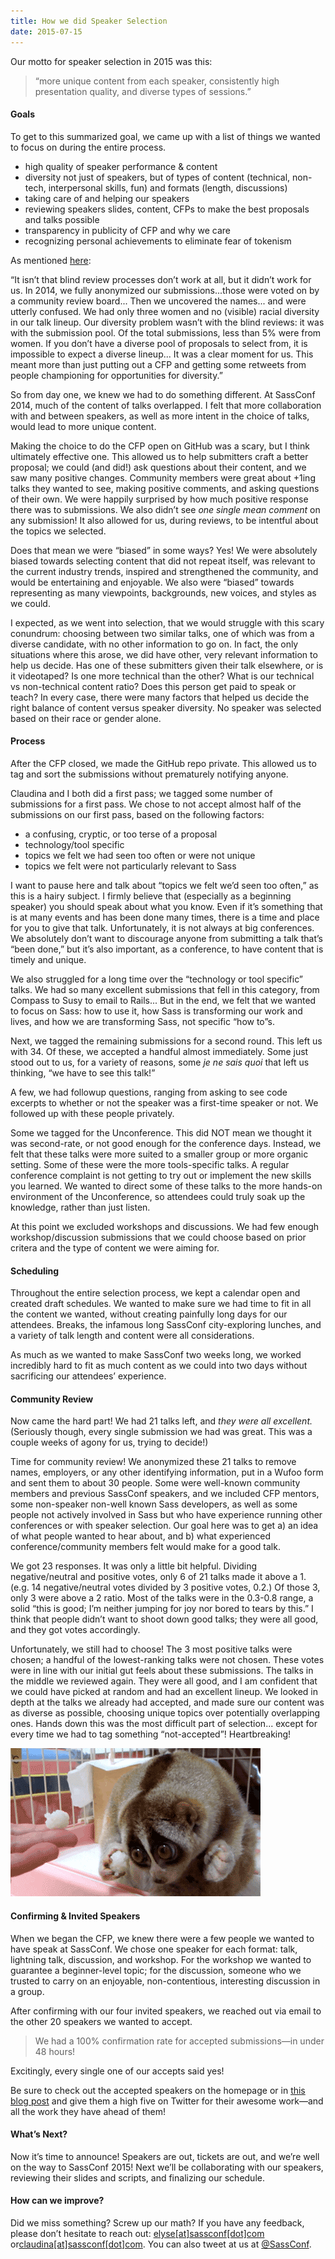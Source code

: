 ```yaml
---
title: How we did Speaker Selection
date: 2015-07-15
---
```


Our motto for speaker selection in 2015 was this:

> “more unique content from each speaker, consistently high presentation quality, and diverse types of sessions.”

#### Goals

To get to this summarized goal, we came up with a list of things we wanted to focus on during the entire process.

* high quality of speaker performance & content
* diversity not just of speakers, but of types of content (technical, non-tech, interpersonal skills, fun) and formats (length, discussions)
* taking care of and helping our speakers
* reviewing speakers slides, content, CFPs to make the best proposals and talks possible
* transparency in publicity of CFP and why we care
* recognizing personal achievements to eliminate fear of tokenism

As mentioned <a href="/blog/posts/changing-our-cfp/">here</a>:

“It isn’t that blind review processes don’t work at all, but it didn’t work for us. In 2014, we fully anonymized our submissions...those were voted on by a community review board... Then we uncovered the names... and were utterly confused. We had only three women and no (visible) racial diversity in our talk lineup. Our diversity problem wasn’t with the blind reviews: it was with the submission pool. Of the total submissions, less than 5% were from women. If you don’t have a diverse pool of proposals to select from, it is impossible to expect a diverse lineup... It was a clear moment for us. This meant more than just putting out a CFP and getting some retweets from people championing for opportunities for diversity.”

So from day one, we knew we had to do something different. At SassConf 2014, much of the content of talks overlapped. I felt that more collaboration with and between speakers, as well as more intent in the choice of talks, would lead to more unique content.

Making the choice to do the CFP open on GitHub was a scary, but I think ultimately effective one. This allowed us to help submitters craft a better proposal; we could (and did!) ask questions about their content, and we saw many positive changes. Community members were great about +1ing talks they wanted to see, making positive comments, and asking questions of their own. We were happily surprised by how much positive response there was to submissions. We also didn’t see _one single mean comment_ on any submission! It also allowed for us, during reviews, to be intentful about the topics we selected.

Does that mean we were “biased” in some ways? Yes! We were absolutely biased towards selecting content that did not repeat itself, was relevant to the current industry trends, inspired and strengthened the community, and would be entertaining and enjoyable. We also were “biased” towards representing as many viewpoints, backgrounds, new voices, and styles as we could. 

I expected, as we went into selection, that we would struggle with this scary conundrum: choosing between two similar talks, one of which was from a diverse candidate, with no other information to go on. In fact, the only situations where this arose, we did have other, very relevant information to help us decide. Has one of these submitters given their talk elsewhere, or is it videotaped? Is one more technical than the other? What is our technical vs non-technical content ratio? Does this person get paid to speak or teach? In every case, there were many factors that helped us decide the right balance of content versus speaker diversity. No speaker was selected based on their race or gender alone.

#### Process

After the CFP closed, we made the GitHub repo private. This allowed us to tag and sort the submissions without prematurely notifying anyone.

Claudina and I both did a first pass; we tagged some number of submissions for a first pass. We chose to not accept almost half of the submissions on our first pass, based on the following factors:

* a confusing, cryptic, or too terse of a proposal
* technology/tool specific
* topics we felt we had seen too often or were not unique
* topics we felt were not particularly relevant to Sass

I want to pause here and talk about “topics we felt we’d seen too often,” as this is a hairy subject. I firmly believe that (especially as a beginning speaker) you should speak about what you know. Even if it’s something that is at many events and has been done many times, there is a time and place for you to give that talk. Unfortunately, it is not always at big conferences. We absolutely don’t want to discourage anyone from submitting a talk that’s “been done,” but it’s also important, as a conference, to have content that is timely and unique.

We also struggled for a long time over the “technology or tool specific” talks. We had so many excellent submissions that fell in this category, from Compass to Susy to email to Rails... But in the end, we felt that we wanted to focus on Sass: how to use it, how Sass is transforming our work and lives, and how we are transforming Sass, not specific “how to”s.

Next, we tagged the remaining submissions for a second round. This left us with 34. Of these, we accepted a handful almost immediately. Some just stood out to us, for a variety of reasons, some <em>je ne sais quoi</em> that left us thinking, “we have to see this talk!”

A few, we had followup questions, ranging from asking to see code excerpts to whether or not the speaker was a first-time speaker or not. We followed up with these people privately.

Some we tagged for the Unconference. This did NOT mean we thought it was second-rate, or not good enough for the conference days. Instead, we felt that these talks were more suited to a smaller group or more organic setting. Some of these were the more tools-specific talks. A regular conference complaint is not getting to try out or implement the new skills you learned. We wanted to direct some of these talks to the more hands-on environment of the Unconference, so attendees could truly soak up the knowledge, rather than just listen.

At this point we excluded workshops and discussions. We had few enough workshop/discussion submissions that we could choose based on prior critera and the type of content we were aiming for.


#### Scheduling

Throughout the entire selection process, we kept a calendar open and created draft schedules. We wanted to make sure we had time to fit in all the content we wanted, without creating painfully long days for our attendees. Breaks, the infamous long SassConf city-exploring lunches, and a variety of talk length and content were all considerations.

As much as we wanted to make SassConf two weeks long, we worked incredibly hard to fit as much content as we could into two days without sacrificing our attendees’ experience.


#### Community Review

Now came the hard part! We had 21 talks left, and <em>they were all excellent.</em> (Seriously though, every single submission we had was great. This was a couple weeks of agony for us, trying to decide!)

Time for community review! We anonymized these 21 talks to remove names, employers, or any other identifying information, put in a Wufoo form and sent them to about 30 people. Some were well-known community members and previous SassConf speakers, and we included CFP mentors, some non-speaker non-well known Sass developers, as well as some people not actively involved in Sass but who have experience running other conferences or with speaker selection. Our goal here was to get a) an idea of what people wanted to hear about, and b) what experienced conference/community members felt would make for a good talk.

We got 23 responses. It was only a little bit helpful. Dividing negative/neutral and positive votes, only 6 of 21 talks made it above a 1. (e.g. 14 negative/neutral votes divided by 3 positive votes, 0.2.) Of those 3, only 3 were above a 2 ratio. Most of the talks were in the 0.3-0.8 range, a solid “this is good; I’m neither jumping for joy nor bored to tears by this.” I think that people didn’t want to shoot down good talks; they were all good, and they got votes accordingly.

Unfortunately, we still had to choose! The 3 most positive talks were chosen; a handful of the lowest-ranking talks were not chosen. These votes were in line with our initial gut feels about these submissions. The talks in the middle we reviewed again. They were all good, and I am confident that we could have picked at random and had an excellent lineup. We looked in depth at the talks we already had accepted, and made sure our content was as diverse as possible, choosing unique topics over potentially overlapping ones. Hands down this was the most difficult part of selection... except for every time we had to tag something “not-accepted”! Heartbreaking!

<img src="/images/blog/lemur-three-foods-two-hands-noooo.gif">

#### Confirming & Invited Speakers

When we began the CFP, we knew there were a few people we wanted to have speak at SassConf. We chose one speaker for each format: talk, lightning talk, discussion, and workshop. For the workshop we wanted to guarantee a beginner-level topic; for the discussion, someone who we trusted to carry on an enjoyable, non-contentious, interesting discussion in a group. 

After confirming with our four invited speakers, we reached out via email to the other 20 speakers we wanted to accept. 

> We had a 100% confirmation rate for accepted submissions—in under 48 hours!

Excitingly, every single one of our accepts said yes! 

Be sure to check out the accepted speakers on the homepage or in <a href="/blog/posts/speakers-tickets/">this blog post</a> and give them a high five on Twitter for their awesome work—and all the work they have ahead of them!

#### What’s Next?

Now it’s time to announce! Speakers are out, tickets are out, and we’re well on the way to SassConf 2015! Next we’ll be collaborating with our speakers, reviewing their slides and scripts, and finalizing our schedule.

#### How can we improve?

Did we miss something? Screw up our math? If you have any feedback, please don’t hesitate to reach out: <a href="mailto:elyse@sassconf.com">elyse[at]sassconf[dot]com</a> or<a href="mailto:claudina@sassconf.com">claudina[at]sassconf[dot]com</a>. You can also tweet at us at <a href="http://twitter.com/sassconf">@SassConf</a>.